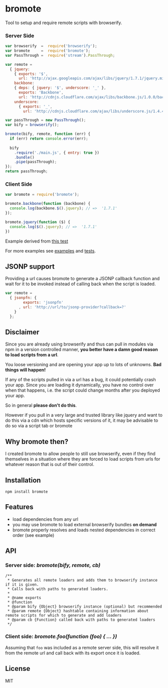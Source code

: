 # bromote

Tool to setup and require remote scripts with browserify.

### Server Side

```js
var browserify  =  require('browserify');
var bromote     =  require('bromote');
var PassThrough =  require('stream').PassThrough;

var remote =
  { jquery:
    { exports: '$',
      url: 'http://ajax.googleapis.com/ajax/libs/jquery/1.7.1/jquery.min.js' },
    backbone:
    { deps: { jquery: '$', underscore: '_' },
      exports: 'Backbone',
      url: 'http://cdnjs.cloudflare.com/ajax/libs/backbone.js/1.0.0/backbone-min.js' },
    underscore: 
      { exports: '_',
        url: 'http://cdnjs.cloudflare.com/ajax/libs/underscore.js/1.4.4/underscore-min.js' } };

var passThrough = new PassThrough();
var bify = browserify();

bromote(bify, remote, function (err) {
  if (err) return console.error(err);
  
  bify
    .require('./main.js', { entry: true })
    .bundle()
    .pipe(passThrough);
});
return passThrough;
```

### Client Side

```js
var bromote = require('bromote');

bromote.backbone(function (backbone) {
  console.log(backbone.$().jquery); // =>  '1.7.1'
});

bromote.jquery(function ($) {
  console.log($().jquery); // =>  '1.7.1'
})
```

Example derived from [this test](https://github.com/thlorenz/bromote/tree/master/test/remote-backbone-jquery-underscore)

For more examples see [examples](https://github.com/thlorenz/bromote/tree/master/examples) and [tests](https://github.com/thlorenz/bromote/tree/master/test).

## JSONP support 

Providing a url causes bromote to generate a JSONP callback function and wait for it to be invoked instead of calling
back when the script is loaded.

```js
var remote = 
  { jsonpfn: { 
        exports: 'jsonpfn'
      , url: 'http://url/to/jsonp-provider?callback=?' 
    }
  };
```

## Disclaimer

Since you are already using browserify and thus can pull in modules via npm in a version controlled manner, **you better
have a damn good reason to load scripts from a url**.

You loose versioning and are opening your app up to lots of unknowns. **Bad things will happen!**

If any of the scripts pulled in via a url has a bug, it could potentially crash your app. Since you are loading it
dynamically, you have no control over when that happens, i.e. the script could change months after you deployed
your app.

So in general **please don't do this**.

However if you pull in a very large and trusted library like jquery and want to do this via a cdn which hosts specific
versions of it, it may be advisable to do so via a script tab or bromote

## Why bromote then?

I created bromote to allow people to still use browserify, even if they find themselves in a situation where they are
forced to load scripts from urls for whatever reason that is out of their control.

## Installation

    npm install bromote

## Features

- load dependencies from any url
- you may use bromote to load external browserify bundles **on demand**
- bromote properly resolves and loads nested dependencies in correct order (see example)

## API

### Server side: ***bromote(bify, remote, cb)***
```
/**
 * Generates all remote loaders and adds them to browserify instance if it is given.
 * Calls back with paths to generated loaders.
 *
 * @name exports
 * @function
 * @param bify {Object} browserify instance (optional) but recommended
 * @param remote {Object} hashtable containing information about remote scripts for which to generate and add loaders
 * @param cb {Function} called back with paths to generated loaders
 */
```

### Client side: ***bromote.foo(function (foo) { ... })***

Assuming that `foo` was included as a remote server side, this will resolve it from the remote url and call back with
its export once it is loaded.

## License

MIT
